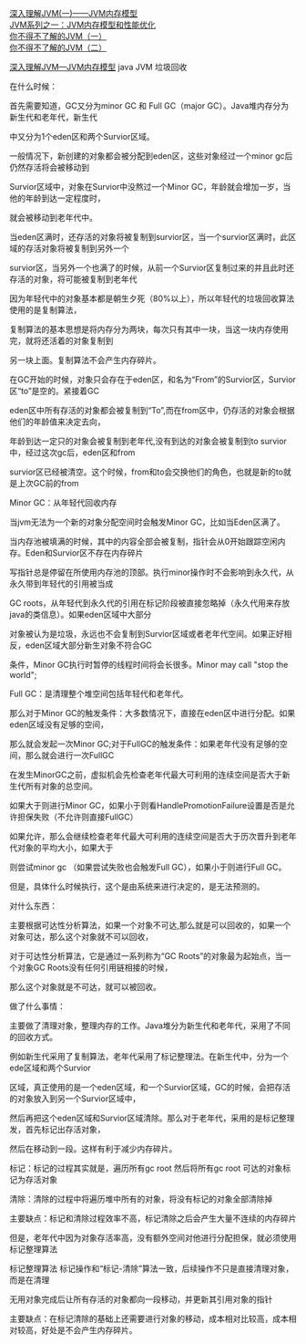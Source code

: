 [深入理解JVM(一)——JVM内存模型](http://blog.csdn.net/u010425776/article/details/51170118)   
[JVM系列之一：JVM内存模型和性能优化](http://blog.chinaunix.net/uid-7374279-id-4473378.html)   
[你不得不了解的JVM（一）](http://www.jianshu.com/p/24c074138efa)  
[你不得不了解的JVM（二）](http://www.jianshu.com/p/7c708a66ff42)  

[深入理解JVM—JVM内存模型](https://www.cnblogs.com/dingyingsi/p/3760447.html)
java JVM 垃圾回收

在什么时候：

首先需要知道，GC又分为minor GC 和 Full GC（major GC）。Java堆内存分为新生代和老年代，新生代

中又分为1个eden区和两个Survior区域。


一般情况下，新创建的对象都会被分配到eden区，这些对象经过一个minor gc后仍然存活将会被移动到

Survior区域中，对象在Survior中没熬过一个Minor GC，年龄就会增加一岁，当他的年龄到达一定程度时，

就会被移动到老年代中。


当eden区满时，还存活的对象将被复制到survior区，当一个survior区满时，此区域的存活对象将被复制到另外一个

survior区，当另外一个也满了的时候，从前一个Survior区复制过来的并且此时还存活的对象，将可能被复制到老年代



因为年轻代中的对象基本都是朝生夕死（80%以上），所以年轻代的垃圾回收算法使用的是复制算法，

复制算法的基本思想是将内存分为两块，每次只有其中一块，当这一块内存使用完，就将还活着的对象复制到

另一块上面。复制算法不会产生内存碎片。

在GC开始的时候，对象只会存在于eden区，和名为“From”的Survior区，Survior区“to”是空的。紧接着GC

eden区中所有存活的对象都会被复制到“To”,而在from区中，仍存活的对象会根据他们的年龄值来决定去向，

年龄到达一定只的对象会被复制到老年代,没有到达的对象会被复制到to survior中，经过这次gc后，eden区和from

survior区已经被清空。这个时候，from和to会交换他们的角色，也就是新的to就是上次GC前的from



Minor GC：从年轻代回收内存

当jvm无法为一个新的对象分配空间时会触发Minor GC，比如当Eden区满了。                     

当内存池被填满的时候，其中的内容全部会被复制，指针会从0开始跟踪空闲内存。Eden和Survior区不存在内存碎片

写指针总是停留在所使用内存池的顶部。执行minor操作时不会影响到永久代，从永久带到年轻代的引用被当成

GC roots，从年轻代到永久代的引用在标记阶段被直接忽略掉（永久代用来存放java的类信息）。如果eden区域中大部分

对象被认为是垃圾，永远也不会复制到Survior区域或者老年代空间。如果正好相反，eden区域大部分新生对象不符合GC

条件，Minor GC执行时暂停的线程时间将会长很多。Minor may call "stop the world";



Full GC：是清理整个堆空间包括年轻代和老年代。



那么对于Minor GC的触发条件：大多数情况下，直接在eden区中进行分配。如果eden区域没有足够的空间，

那么就会发起一次Minor GC;对于FullGC的触发条件：如果老年代没有足够的空间，那么就会进行一次FullGC



在发生MinorGC之前，虚拟机会先检查老年代最大可利用的连续空间是否大于新生代所有对象的总空间。

如果大于则进行Minor GC，如果小于则看HandlePromotionFailure设置是否是允许担保失败（不允许则直接FullGC）

如果允许，那么会继续检查老年代最大可利用的连续空间是否大于历次晋升到老年代对象的平均大小，如果大于

则尝试minor gc （如果尝试失败也会触发Full GC），如果小于则进行Full GC。



但是，具体什么时候执行，这个是由系统来进行决定的，是无法预测的。



对什么东西：

主要根据可达性分析算法，如果一个对象不可达,那么就是可以回收的，如果一个对象可达，那么这个对象就不可以回收，

对于可达性分析算法，它是通过一系列称为“GC Roots”的对象最为起始点，当一个对象GC Roots没有任何引用链相接的时候，

那么这个对象就是不可达，就可以被回收。



做了什么事情：

主要做了清理对象，整理内存的工作。Java堆分为新生代和老年代，采用了不同的回收方式。

例如新生代采用了复制算法，老年代采用了标记整理法。在新生代中，分为一个ede区域和两个Survior

区域，真正使用的是一个eden区域，和一个Survior区域，GC的时候，会把存活的对象放入到另一个Survior区域中，

然后再把这个eden区域和Survior区域清除。那么对于老年代，采用的是标记整理发，首先标记出存活对象，

然后在移动到一段。这样有利于减少内存碎片。

标记：标记的过程其实就是，遍历所有gc root 然后将所有gc root 可达的对象标记为存活对象

清除：清除的过程中将遍历堆中所有的对象，将没有标记的对象全部清除掉

主要缺点：标记和清除过程效率不高，标记清除之后会产生大量不连续的内存碎片

 但是，老年代中因为对象存活率高，没有额外空间对他进行分配担保，就必须使用标记整理算法

标记整理算法  标记操作和“标记-清除”算法一致，后续操作不只是直接清理对象，而是在清理

无用对象完成后让所有存活的对象都向一段移动，并更新其引用对象的指针

主要缺点：在标记清除的基础上还需要进行对象的移动，成本相对比较高，成本相对较高，好处是不会产生内存碎片。